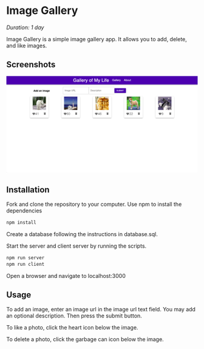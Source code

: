 # Image Gallery

*Duration: 1 day*

Image Gallery is a simple image gallery app. It allows you to add, delete, and like images.

## Screenshots

![screenshot](/images/screenshot.png)

## Installation

Fork and clone the repository to your computer. Use npm to install the dependencies
```bash
npm install
```
Create a database following the instructions in database.sql.

Start the server and client server by running the scripts.
```bash
npm run server
npm run client
``` 
Open a browser and navigate to localhost:3000

## Usage

To add an image, enter an image url in the image url text field. You may add an optional description. Then press the submit button.

To like a photo, click the heart icon below the image.

To delete a photo, click the garbage can icon below the image.
